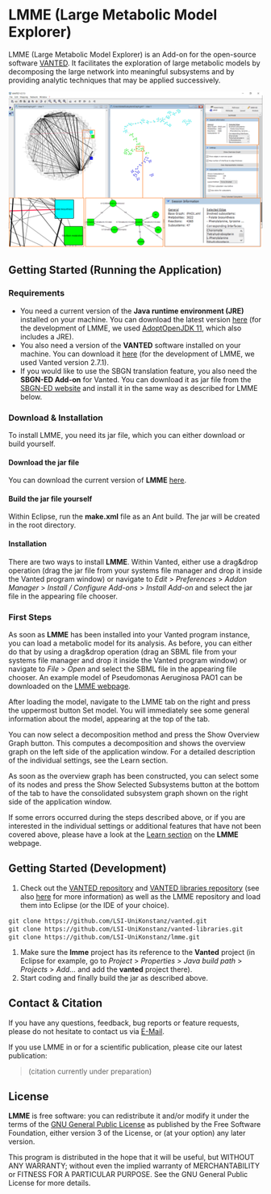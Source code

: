 # LMME (**L**arge **M**etabolic **M**odel **E**xplorer)
LMME (Large Metabolic Model Explorer) is an Add-on for the open-source software [VANTED](www.vanted.org). It facilitates the exploration of large metabolic models by decomposing the large network into meaningful subsystems and by providing analytic techniques that may be applied successively.

![teaser-image](/images/app_teaser.png)

## Getting Started (Running the Application)
### Requirements
- You need a current version of the **Java runtime environment (JRE)** installed on your machine. You can download the latest version [here](https://www.java.com/de/download/) (for the development of LMME, we used [AdoptOpenJDK 11](https://adoptopenjdk.net/), which also includes a JRE).
- You also need a version of the **VANTED** software installed on your machine. You can download it [here](www.vanted.org) (for the development of LMME, we used Vanted version 2.7.1).
- If you would like to use the SBGN translation feature, you also need the **SBGN-ED Add-on** for Vanted. You can download it as jar file from the [SBGN-ED website](http://www.sbgn-ed.org) and install it in the same way as described for LMME below.
### Download & Installation
To install LMME, you need its jar file, which you can either download or build yourself.
#### Download the jar file
You can download the current version of **LMME** [here](https://www.cls.uni-konstanz.de/software/lmme/getting-started/).
#### Build the jar file yourself
Within Eclipse, run the **make.xml** file as an Ant build. The jar will be created in the root directory.
#### Installation
There are two ways to install **LMME**. Within Vanted, either use a drag&drop operation (drag the jar file from your systems file manager and drop it inside the Vanted program window) or navigate to *Edit* > *Preferences* > *Addon Manager* > *Install / Configure Add-ons* > *Install Add-on* and select the jar file in the appearing file chooser.
### First Steps
As soon as **LMME** has been installed into your Vanted program instance, you can load a metabolic model for its analysis. As before, you can either do that by using a drag&drop operation (drag an SBML file from your systems file manager and drop it inside the Vanted program window) or navigate to *File* > *Open* and select the SBML file in the appearing file chooser. An example model of Pseudomonas Aeruginosa PAO1 can be downloaded on the [LMME webpage](https://www.cls.uni-konstanz.de/software/lmme/getting-started/).

After loading the model, navigate to the LMME tab on the right and press the uppermost button Set model. You will immediately see some general information about the model, appearing at the top of the tab.

You can now select a decomposition method and press the Show Overview Graph button. This computes a decomposition and shows the overview graph on the left side of the application window. For a detailed description of the individual settings, see the Learn section.

As soon as the overview graph has been constructed, you can select some of its nodes and press the Show Selected Subsystems button at the bottom of the tab to have the consolidated subsystem graph shown on the right side of the application window.

If some errors occurred during the steps described above, or if you are interested in the individual settings or additional features that have not been covered above, please have a look at the [Learn section](https://www.cls.uni-konstanz.de/software/lmme/learn/) on the **LMME** webpage.

## Getting Started (Development)
1. Check out the [VANTED repository](https://github.com/LSI-UniKonstanz/vanted) and [VANTED libraries repository](https://github.com/LSI-UniKonstanz/vanted-libraries) (see also [here](https://github.com/LSI-UniKonstanz/vanted/wiki/Sourcecode) for more information) as well as the LMME repository and load them into Eclipse (or the IDE of your choice).
```
git clone https://github.com/LSI-UniKonstanz/vanted.git
git clone https://github.com/LSI-UniKonstanz/vanted-libraries.git
git clone https://github.com/LSI-UniKonstanz/lmme.git
```    
1. Make sure the **lmme** project has its reference to the **Vanted** project (in Eclipse for example, go to *Project* > *Properties* > *Java build path* > *Projects* > *Add...* and add the **vanted** project there).
1. Start coding and finally build the jar as described above.

## Contact & Citation
If you have any questions, feedback, bug reports or feature requests, please do not hesitate to contact us via [E-Mail](mailto:michael.aichem@uni-konstanz.de).

If you use LMME in or for a scientific publication, please cite our latest publication:
> (citation currently under preparation)

## License
**LMME** is free software: you can redistribute it and/or modify it under the terms of the [GNU General Public License](https://www.gnu.org/licenses/) as published by the Free Software Foundation, either version 3 of the License, or (at your option) any later version.

This program is distributed in the hope that it will be useful, but WITHOUT ANY WARRANTY; without even the implied warranty of MERCHANTABILITY or FITNESS FOR A PARTICULAR PURPOSE.  See the GNU General Public License for more details.
